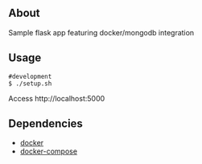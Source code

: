 About
-----

Sample flask app featuring docker/mongodb integration

Usage
-----

    #development
    $ ./setup.sh

Access http://localhost:5000

Dependencies
------------

- [docker](https://www.docker.com/)
- [docker-compose](https://docs.docker.com/compose/)
